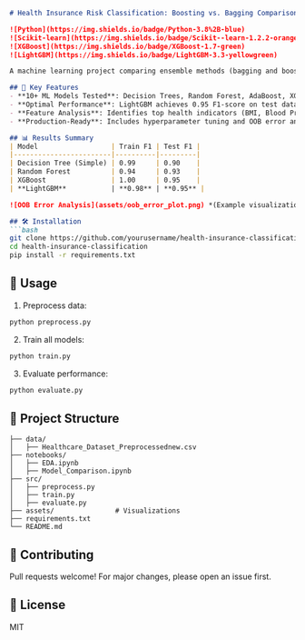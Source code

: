 ```markdown
# Health Insurance Risk Classification: Boosting vs. Bagging Comparison

![Python](https://img.shields.io/badge/Python-3.8%2B-blue)
![Scikit-learn](https://img.shields.io/badge/Scikit--learn-1.2.2-orange)
![XGBoost](https://img.shields.io/badge/XGBoost-1.7-green)
![LightGBM](https://img.shields.io/badge/LightGBM-3.3-yellowgreen)

A machine learning project comparing ensemble methods (bagging and boosting) to classify applicants as "healthy" or "unhealthy" for insurance premium optimization. Achieves **95% F1-score** using LightGBM/XGBoost.

## 📌 Key Features
- **10+ ML Models Tested**: Decision Trees, Random Forest, AdaBoost, XGBoost, LightGBM, CatBoost
- **Optimal Performance**: LightGBM achieves 0.95 F1-score on test data
- **Feature Analysis**: Identifies top health indicators (BMI, Blood Pressure, Cholesterol)
- **Production-Ready**: Includes hyperparameter tuning and OOB error analysis

## 📊 Results Summary
| Model                  | Train F1 | Test F1 |
|------------------------|----------|---------|
| Decision Tree (Simple) | 0.99     | 0.90    |
| Random Forest          | 0.94     | 0.93    |
| XGBoost                | 1.00     | 0.95    |
| **LightGBM**           | **0.98** | **0.95** |

![OOB Error Analysis](assets/oob_error_plot.png) *(Example visualization)*

## 🛠 Installation
```bash
git clone https://github.com/yourusername/health-insurance-classification.git
cd health-insurance-classification
pip install -r requirements.txt
```

## 🚀 Usage
1. Preprocess data:
```python
python preprocess.py
```

2. Train all models:
```python
python train.py
```

3. Evaluate performance:
```python
python evaluate.py
```

## 📂 Project Structure
```
├── data/
│   ├── Healthcare_Dataset_Preprocessednew.csv
├── notebooks/
│   ├── EDA.ipynb
│   ├── Model_Comparison.ipynb
├── src/
│   ├── preprocess.py
│   ├── train.py
│   ├── evaluate.py
├── assets/               # Visualizations
├── requirements.txt
└── README.md
```

## 🤝 Contributing
Pull requests welcome! For major changes, please open an issue first.

## 📜 License
MIT

```



